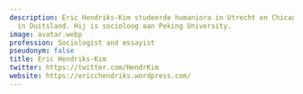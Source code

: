 ```yaml
---
description: Eric Hendriks-Kim studeerde humaniora in Utrecht en Chicago en promoveerde
  in Duitsland. Hij is socioloog aan Peking University.
image: avatar.webp
profession: Sociologist and essayist
pseudonym: false
title: Eric Hendriks-Kim
twitter: https://twitter.com/HendrKim
website: https://ericchendriks.wordpress.com/
---
```

